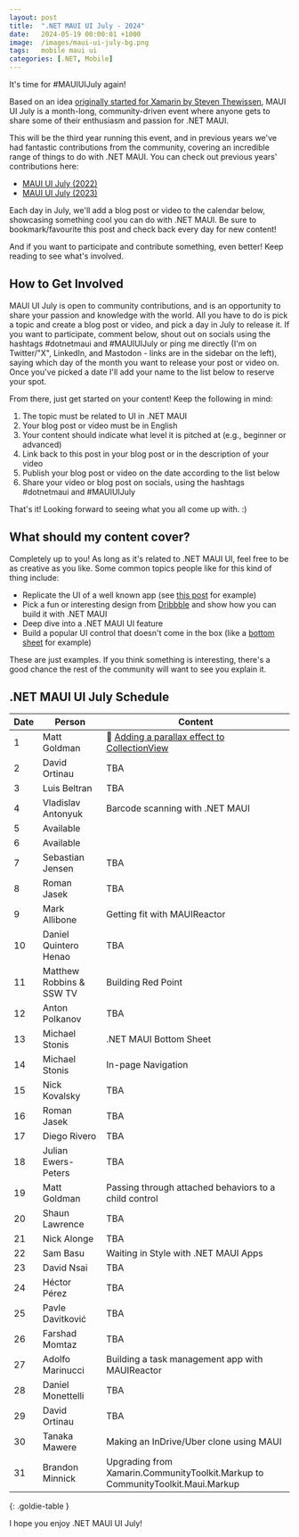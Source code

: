 ```yaml
---
layout: post
title:  ".NET MAUI UI July - 2024"
date:   2024-05-19 00:00:01 +1000
image:  /images/maui-ui-july-bg.png
tags:   mobile maui ui
categories: [.NET, Mobile]
---
```


It's time for #MAUIUIJuly again!

Based on an idea [originally started for Xamarin by Steven Thewissen](https://thewissen.io/introducing-xamarin-ui-july/), MAUI UI July is a month-long, community-driven event where anyone gets to share some of their enthusiasm and passion for .NET MAUI.

This will be the third year running this event, and in previous years we've had fantastic contributions from the community, covering an incredible range of things to do with .NET MAUI. You can check out previous years' contributions here:

* [MAUI UI July (2022)](/posts/maui-ui-july)
* [MAUI UI July (2023)](/posts/maui-ui-july-23)

Each day in July, we'll add a blog post or video to the calendar below, showcasing something cool you can do with .NET MAUI. Be sure to bookmark/favourite this post and check back every day for new content!

And if you want to participate and contribute something, even better! Keep reading to see what's involved.

## How to Get Involved

MAUI UI July is open to community contributions, and is an opportunity to share your passion and knowledge with the world. All you have to do is pick a topic and create a blog post or video, and pick a day in July to release it. If you want to participate, comment below, shout out on socials using the hashtags #dotnetmaui and #MAUIUIJuly or ping me directly (I'm on Twitter/"X", LinkedIn, and Mastodon - links are in the sidebar on the left), saying which day of the month you want to release your post or video on. Once you've picked a date I'll add your name to the list below to reserve your spot.

From there, just get started on your content! Keep the following in mind:

1. The topic must be related to UI in .NET MAUI
2. Your blog post or video must be in English
3. Your content should indicate what level it is pitched at (e.g., beginner or advanced)
4. Link back to this post in your blog post or in the description of your video
5. Publish your blog post or video on the date according to the list below
6. Share your video or blog post on socials, using the hashtags #dotnetmaui and #MAUIUIJuly

That's it! Looking forward to seeing what you all come up with. :)

## What should my content cover?

Completely up to you! As long as it's related to .NET MAUI UI, feel free to be as creative as you like. Some common topics people like for this kind of thing include:

* Replicate the UI of a well known app (see [this post](/posts/outlook-clone) for example)
* Pick a fun or interesting design from [Dribbble](https://dribbble.com) and show how you can build it with .NET MAUI
* Deep dive into a .NET MAUI UI feature
* Build a popular UI control that doesn't come in the box (like a [bottom sheet](https://blogs.xgenoapps.com/post/2022/07/23/maui-bottom-sheet) for example)

These are just examples. If you think something is interesting, there's a good chance the rest of the community will want to see you explain it.


## .NET MAUI UI July Schedule

| Date | Person                   | Content                                                                        |
| ---- | ------------------------ | ------------------------------------------------------------------------------ |
| 1    | Matt Goldman             | 📰 [Adding a parallax effect to CollectionView](/posts/parallax-collection/)  |
| 2    | David Ortinau            | TBA                                                                            |
| 3    | Luis Beltran             | TBA                                                                            |
| 4    | Vladislav Antonyuk       | Barcode scanning with .NET MAUI                                                |
| 5    | Available                |                                                                                |
| 6    | Available                |                                                                                |
| 7    | Sebastian Jensen         | TBA                                                                            |
| 8    | Roman Jasek              | TBA                                                                            |
| 9    | Mark Allibone            | Getting fit with MAUIReactor                                                   |
| 10   | Daniel Quintero Henao    | TBA                                                                            |
| 11   | Matthew Robbins & SSW TV | Building Red Point                                                             |
| 12   | Anton Polkanov           | TBA                                                                            |
| 13   | Michael Stonis           | .NET MAUI Bottom Sheet                                                         |
| 14   | Michael Stonis           | In-page Navigation                                                             |
| 15   | Nick Kovalsky            | TBA                                                                            |
| 16   | Roman Jasek              | TBA                                                                            |
| 17   | Diego Rivero             | TBA                                                                            |
| 18   | Julian Ewers-Peters      | TBA                                                                            |
| 19   | Matt Goldman             | Passing through attached behaviors to a child control                          |
| 20   | Shaun Lawrence           | TBA                                                                            |
| 21   | Nick Alonge              | TBA                                                                            |
| 22   | Sam Basu                 | Waiting in Style with .NET MAUI Apps                                           |
| 23   | David Nsai               | TBA                                                                            |
| 24   | Héctor Pérez             | TBA                                                                            |
| 25   | Pavle Davitković         | TBA                                                                            |
| 26   | Farshad Momtaz           | TBA                                                                            |
| 27   | Adolfo Marinucci         | Building a task management app with MAUIReactor                                |
| 28   | Daniel Monettelli        | TBA                                                                            |
| 29   | David Ortinau            | TBA                                                                            |
| 30   | Tanaka Mawere            | Making an InDrive/Uber clone using MAUI                                        |
| 31   | Brandon Minnick          | Upgrading from Xamarin.CommunityToolkit.Markup to CommunityToolkit.Maui.Markup |

{: .goldie-table }

I hope you enjoy .NET MAUI UI July!

